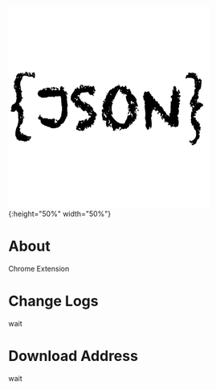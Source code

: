 ![json formatter](/assets/json-formatter.png){:height="50%" width="50%"}

# About
Chrome Extension

# Change Logs
wait

# Download Address
wait
